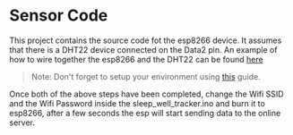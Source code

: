 # Sensor Code

This project contains the source code fot the esp8266 device. It assumes that there is a DHT22 device connected on the Data2 pin. An example of how to wire together the esp8266 and the DHT22 can be found [here](https://www.losant.com/blog/getting-started-with-the-esp8266-and-dht22-sensor)

> Note: Don't forget to setup your environment using [this](https://docs.losant.com/getting-started/losant-iot-dev-kits/environment-setup/) guide.

Once both of the above steps have been completed, change the Wifi SSID and the Wifi Password inside the sleep_well_tracker.ino and burn it to esp8266, after a few seconds the esp will start sending data to the online server.
